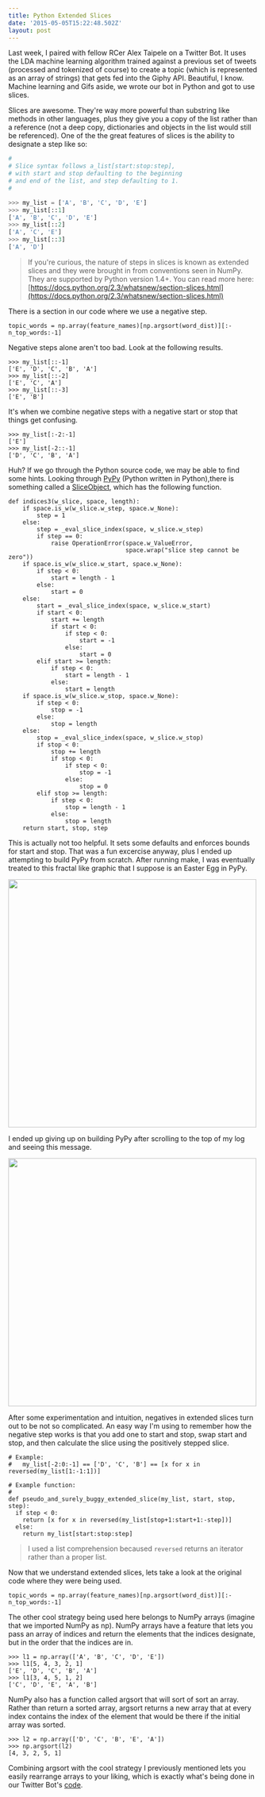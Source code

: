 ```yaml
---
title: Python Extended Slices
date: '2015-05-05T15:22:48.502Z'
layout: post
---
```


Last week, I paired with fellow RCer Alex Taipele on a Twitter Bot. It uses the LDA machine learning algorithm trained against a previous set of tweets (processed and tokenized of course) to create a topic (which is represented as an array of strings) that gets fed into the Giphy API. Beautiful, I know. Machine learning and Gifs aside, we wrote our bot in Python and got to use slices.

Slices are awesome. They're way more powerful than substring like methods in other languages, plus they give you a copy of the list rather than a reference (not a deep copy, dictionaries and objects in the list would still be referenced). One of the the great features of slices is the ability to designate a step like so:

```python
#
# Slice syntax follows a_list[start:stop:step],
# with start and stop defaulting to the beginning
# and end of the list, and step defaulting to 1.
#

>>> my_list = ['A', 'B', 'C', 'D', 'E']
>>> my_list[::1]
['A', 'B', 'C', 'D', 'E']
>>> my_list[::2]
['A', 'C', 'E']
>>> my_list[::3]
['A', 'D']
```

> If you're curious, the nature of steps in slices is known as extended slices and they were brought in from conventions seen in NumPy. They are supported by Python version 1.4+. You can read more here: [https://docs.python.org/2.3/whatsnew/section-slices.html](https://docs.python.org/2.3/whatsnew/section-slices.html)

There is a section in our code where we use a negative step.

```
topic_words = np.array(feature_names)[np.argsort(word_dist)][:-n_top_words:-1]
```

Negative steps alone aren't too bad. Look at the following results.

```
>>> my_list[::-1]
['E', 'D', 'C', 'B', 'A']
>>> my_list[::-2]
['E', 'C', 'A']
>>> my_list[::-3]
['E', 'B']
```

It's when we combine negative steps with a negative start or stop that things get confusing.

```
>>> my_list[:-2:-1]
['E']
>>> my_list[-2::-1]
['D', 'C', 'B', 'A']
```

Huh? If we go through the Python source code, we may be able to find some hints. Looking through [PyPy](https://github.com/rfk/pypy) (Python written in Python),there is something called a [SliceObject](https://github.com/rfk/pypy/blob/master/pypy/objspace/std/sliceobject.py), which has the following function.

```
def indices3(w_slice, space, length):
    if space.is_w(w_slice.w_step, space.w_None):
        step = 1
    else:
        step = _eval_slice_index(space, w_slice.w_step)
        if step == 0:
            raise OperationError(space.w_ValueError,
                                 space.wrap("slice step cannot be zero"))
    if space.is_w(w_slice.w_start, space.w_None):
        if step < 0:
            start = length - 1
        else:
            start = 0
    else:
        start = _eval_slice_index(space, w_slice.w_start)
        if start < 0:
            start += length
            if start < 0:
                if step < 0:
                    start = -1
                else:
                    start = 0
        elif start >= length:
            if step < 0:
                start = length - 1
            else:
                start = length
    if space.is_w(w_slice.w_stop, space.w_None):
        if step < 0:
            stop = -1
        else:
            stop = length
    else:
        stop = _eval_slice_index(space, w_slice.w_stop)
        if stop < 0:
            stop += length
            if stop < 0:
                if step < 0:
                    stop = -1
                else:
                    stop = 0
        elif stop >= length:
            if step < 0:
                stop = length - 1
            else:
                stop = length
    return start, stop, step
```

This is actually not too helpful. It sets some defaults and enforces bounds for start and stop. That was a fun excercise anyway, plus I ended up attempting to build PyPy from scratch. After running make, I was eventually treated to this fractal like graphic that I suppose is an Easter Egg in PyPy.

<img src="http://i.imgur.com/2TH9Wyw.png" width="500px" style="margin-left: auto; margin-right: auto;" />

I ended up giving up on building PyPy after scrolling to the top of my log and seeing this message.

<img src="http://i.imgur.com/ym5DkFj.png" width="500px" style="margin-left: auto; margin-right: auto;" />

After some experimentation and intuition, negatives in extended slices turn out to be not so complicated. An easy way I'm using to remember how the negative step works is that you add one to start and stop, swap start and stop, and then calculate the slice using the positively stepped slice.

```
# Example:
#   my_list[-2:0:-1] == ['D', 'C', 'B'] == [x for x in reversed(my_list[1:-1:1])]

# Example function:
#   
def pseudo_and_surely_buggy_extended_slice(my_list, start, stop, step):
  if step < 0:
    return [x for x in reversed(my_list[stop+1:start+1:-step])]
  else:
    return my_list[start:stop:step]
```

> I used a list comprehension becaused `reversed` returns an iterator rather than a proper list.

Now that we understand extended slices, lets take a look at the original code where they were being used.

```
topic_words = np.array(feature_names)[np.argsort(word_dist)][:-n_top_words:-1]
```

The other cool strategy being used here belongs to NumPy arrays (imagine that we imported NumPy as np). NumPy arrays have a  feature that lets you pass an array of indices and return the elements that the indices designate, but in the order that the indices are in.

```
>>> l1 = np.array(['A', 'B', 'C', 'D', 'E'])
>>> l1[5, 4, 3, 2, 1]
['E', 'D', 'C', 'B', 'A']
>>> l1[3, 4, 5, 1, 2]
['C', 'D', 'E', 'A', 'B']
```

NumPy also has a function called argsort that will sort of sort an array. Rather than return a sorted array, argsort returns a new array that at every index contains the index of the element that would be there if the initial array was sorted.

```
>>> l2 = np.array(['D', 'C', 'B', 'E', 'A'])
>>> np.argsort(l2)
[4, 3, 2, 5, 1]
```

Combining argsort with the cool strategy I previously mentioned lets you easily rearrange arrays to your liking, which is exactly what's being done in our Twitter Bot's [code](https://github.com/ataipale/twitter_NLP_gif_bot).

